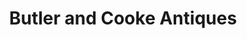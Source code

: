 ---
title: "Butler and Cooke Antiques"
url: /odessa/butler-and-cooke-antiques/
shop: Antiquitäten
---